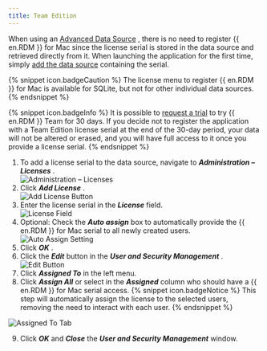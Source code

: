 ```yaml
---
title: Team Edition
---
```

When using an [Advanced Data Source](/rdm/mac/data-sources/data-sources-types/advanced-data-sources/) , there is no need to register {{ en.RDM }} for Mac since the license serial is stored in the data source and retrieved directly from it. When launching the application for the first time, simply [add the data source](/rdm/mac/dwl/using-devolutions-web-login/create-account-website/) containing the serial. 

{% snippet icon.badgeCaution %} 
The license menu to register {{ en.RDM }} for Mac is available for SQLite, but not for other individual data sources. 
{% endsnippet %}
 
{% snippet icon.badgeInfo %} 
It is possible to [request a trial](/rdm/mac/installation/client/registration/trial-request/ ) to try {{ en.RDM }} Team for 30 days. If you decide not to register the application with a Team Edition license serial at the end of the 30-day period, your data will not be altered or erased, and you will have full access to it once you provide a license serial. 
{% endsnippet %}
 
1. To add a license serial to the data source, navigate to ***Administration – Licenses*** .  
![Administration – Licenses](https://webdevolutions.azureedge.net/docs/en/rdm/mac/RDMMac0000.png) 
1. Click ***Add License*** .  
![Add License Button](https://webdevolutions.azureedge.net/docs/en/rdm/mac/RDMMac0001.png) 
1. Enter the license serial in the ***License*** field.  
![License Field](https://webdevolutions.azureedge.net/docs/en/rdm/mac/RDMMac0002.png) 
1. Optional: Check the ***Auto assign*** box to automatically provide the {{ en.RDM }} for Mac serial to all newly created users.  
![Auto Assign Setting](https://webdevolutions.azureedge.net/docs/en/rdm/mac/RDMMac0003.png) 
1. Click ***OK*** . 
1. Click the ***Edit*** button in the ***User and Security Management*** .  
![Edit Button](https://webdevolutions.azureedge.net/docs/en/rdm/mac/RDMMac0004.png) 
1. Click ***Assigned To*** in the left menu. 
1. Click ***Assign All*** or select in the ***Assigned*** column who should have a {{ en.RDM }} for Mac serial access. 
{% snippet icon.badgeNotice %} 
This step will automatically assign the license to the selected users, removing the need to interact with each user. 
{% endsnippet %}
 
![Assigned To Tab](https://webdevolutions.azureedge.net/docs/en/rdm/mac/RDMMac0005.png) 

9. Click ***OK*** and ***Close*** the ***User and Security Management*** window. 


